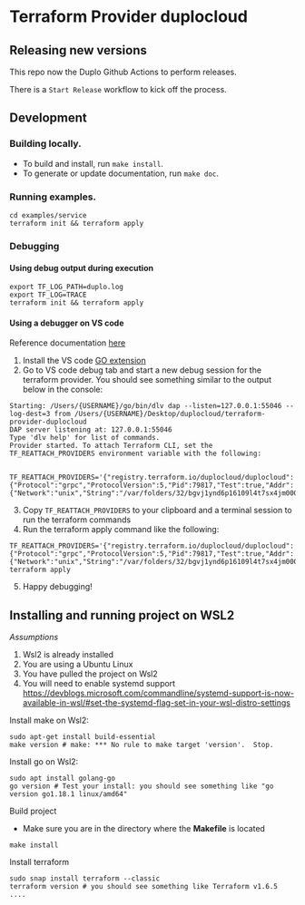 # Terraform Provider duplocloud

## Releasing new versions

This repo now the Duplo Github Actions to perform releases.

There is a `Start Release` workflow to kick off the process.

## Development

### Building locally.

 - To build and install, run `make install`.
 - To generate or update documentation, run `make doc`.

### Running examples.

```shell
cd examples/service
terraform init && terraform apply
```

### Debugging

#### Using debug output during execution

``` shell
export TF_LOG_PATH=duplo.log
export TF_LOG=TRACE
terraform init && terraform apply
```

#### Using a debugger on VS code

Reference documentation [here](https://developer.hashicorp.com/terraform/plugin/debugging#debugger-based-debugging)

1. Install the VS code [GO extension](https://marketplace.visualstudio.com/items?itemName=golang.go)
2. Go to VS code debug tab and start a new debug session for the terraform provider. You should see something similar to the output below in the console:
```
Starting: /Users/{USERNAME}/go/bin/dlv dap --listen=127.0.0.1:55046 --log-dest=3 from /Users/{USERNAME}/Desktop/duplocloud/terraform-provider-duplocloud
DAP server listening at: 127.0.0.1:55046
Type 'dlv help' for list of commands.
Provider started. To attach Terraform CLI, set the TF_REATTACH_PROVIDERS environment variable with the following:

	TF_REATTACH_PROVIDERS='{"registry.terraform.io/duplocloud/duplocloud":{"Protocol":"grpc","ProtocolVersion":5,"Pid":79817,"Test":true,"Addr":{"Network":"unix","String":"/var/folders/32/bgvj1ynd6p16109l4t7sx4jm0000gn/T/plugin2604224326"}}}'
```
3. Copy `TF_REATTACH_PROVIDERS` to your clipboard and a terminal session to run the terraform commands
4. Run the terraform apply command like the following:
```
TF_REATTACH_PROVIDERS='{"registry.terraform.io/duplocloud/duplocloud":{"Protocol":"grpc","ProtocolVersion":5,"Pid":79817,"Test":true,"Addr":{"Network":"unix","String":"/var/folders/32/bgvj1ynd6p16109l4t7sx4jm0000gn/T/plugin2604224326"}}}' terraform apply
```
5. Happy debugging!

## Installing and running project on WSL2
*Assumptions*
1. Wsl2 is already installed
2. You are using a Ubuntu Linux
3. You have pulled the project on Wsl2
4. You will need to enable systemd support https://devblogs.microsoft.com/commandline/systemd-support-is-now-available-in-wsl/#set-the-systemd-flag-set-in-your-wsl-distro-settings

Install make on Wsl2:

```shell
sudo apt-get install build-essential
make version # make: *** No rule to make target 'version'.  Stop.
```

Install go on Wsl2:
```shell
sudo apt install golang-go
go version # Test your install: you should see something like "go version go1.18.1 linux/amd64"
```

Build project
- Make sure you are in the directory where the **Makefile** is located
```
make install
```

Install terraform
```shell
sudo snap install terraform --classic
terraform version # you should see something like Terraform v1.6.5 ....
```
 
